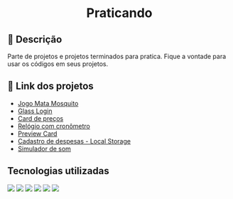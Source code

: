 <h1 align="center">Praticando</h1>

## :memo: Descrição
Parte de projetos e projetos terminados para pratica.
Fique a vontade para usar os códigos em seus projetos.

## :link: Link dos projetos
- [Jogo Mata Mosquito](http://www.nikolasguimaraes.com/mata_mosquito)<br>
- [Glass Login](http://www.nikolasguimaraes.com/login)<br>
- [Card de preços](http://www.nikolasguimaraes.com/preco)<br>
- [Relógio com cronômetro](http://www.nikolasguimaraes.com/relogio)<br>
- [Preview Card](http://www.nikolasguimaraes.com/preview_card)<br>
- [Cadastro de despesas - Local Storage](http://www.nikolasguimaraes.com/despesas)
- [Simulador de som](http://www.nikolasguimaraes.com/precos)<br>

## Tecnologias utilizadas
<img src="https://img.shields.io/badge/HTML5-E34F26?style=for-the-badge&logo=html5&logoColor=white"> <img src="https://img.shields.io/badge/CSS3-1572B6?style=for-the-badge&logo=css3&logoColor=white"> <img src="https://img.shields.io/badge/JavaScript-323330?style=for-the-badge&logo=javascript&logoColor=F7DF1E"> <img src="https://img.shields.io/badge/Bootstrap-563D7C?style=for-the-badge&logo=bootstrap&logoColor=white"> <img src="https://img.shields.io/badge/jQuery-0769AD?style=for-the-badge&logo=jquery&logoColor=white"> <!-- img src="https://img.shields.io/badge/PHP-777BB4?style=for-the-badge&logo=php&logoColor=white"> <img src="https://img.shields.io/badge/MySQL-005C84?style=for-the-badge&logo=mysql&logoColor=white" --> <img src="https://img.shields.io/badge/Font_Awesome-339AF0?style=for-the-badge&logo=fontawesome&logoColor=white">
